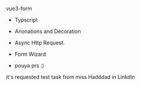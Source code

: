 vue3-form

- Typscript
- Anonations and Decoration
- Async Http Request.
- Form Wizard

- pouya prs :)


it's requested test task from miss Hadddad in Linkdin 
